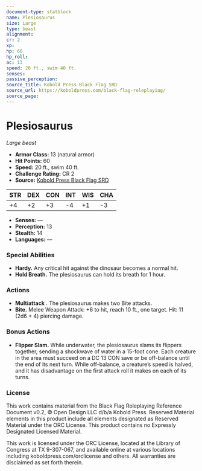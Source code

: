 ```yaml
---
document-type: statblock
name: Plesiosaurus
size: Large
type: beast
alignment: 
cr: 2
xp: 
hp: 60
hp_roll: 
ac: 13
speed: 20 ft., swim 40 ft.
senses: 
passive_perception: 
source_title: Kobold Press Black Flag SRD
source_url: https://koboldpress.com/black-flag-roleplaying/
source_page: 
---
```


# Plesiosaurus

*Large beast*

- **Armor Class:** 13 (natural armor)
- **Hit Points:** 60
- **Speed:** 20 ft., swim 40 ft.
- **Challenge Rating:** CR 2
- **Source:** [Kobold Press Black Flag SRD](https://koboldpress.com/black-flag-roleplaying/)

| STR | DEX | CON | INT | WIS | CHA |
| --- | --- | --- | --- | --- | --- |
| +4 | +2 | +3 | -4 | +1 | -3 |

- **Senses:** —
- **Perception:** 13
- **Stealth:** 14
- **Languages:** —

### Special Abilities

- **Hardy.** Any critical hit against the dinosaur becomes a normal hit.
- **Hold Breath.** The plesiosaurus can hold its breath for 1 hour.

### Actions

- **Multiattack** . The plesiosaurus makes two Bite attacks.
- **Bite.** Melee Weapon Attack: +6 to hit, reach 10 ft., one target. Hit: 11 (2d6 + 4) piercing damage.

### Bonus Actions

- **Flipper Slam.** While underwater, the plesiosaurus slams its flippers together, sending a shockwave of water in a 15-foot cone. Each creature in the area must succeed on a DC 13 CON save or be off-balance until the end of its next turn. While off-balance, a creature’s speed is halved, and it has disadvantage on the first attack roll it makes on each of its turns.

### License

This work contains material from the Black Flag Roleplaying Reference Document v0.2, © Open Design LLC d/b/a Kobold Press. Reserved Material elements in this product include all elements designated as Reserved Material under the ORC License. This product contains no Expressly Designated Licensed Material.

This work is licensed under the ORC License, located at the Library of Congress at TX 9-307-067, and available online at various locations including koboldpress.com/orclicense and others. All warranties are disclaimed as set forth therein.
